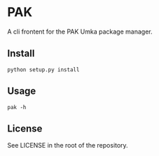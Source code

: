 # PAK

A cli frontent for the PAK Umka package manager.

## Install

```
python setup.py install
```

## Usage

```
pak -h
```

## License

See LICENSE in the root of the repository.
